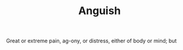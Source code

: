 ---
title: Anguish
letter: A
permalink: "/definitions/anguish.html"
body: Great or extreme pain, ag-ony, or distress, either of body or mind; but
published_at: '2018-07-07'
layout: post
---